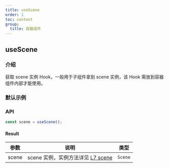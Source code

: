 ```yaml
---
title: useScene
order: 1
toc: content
group:
  title: 容器组件
---
```


## useScene

### 介绍

获取 scene 实例 Hook，一般用于子组件拿到 scene 实例，该 Hook 需放到容器组件内部才能使用。

### 默认示例

<code src="./demos/default.tsx" defaultShowCode></code>

### API

```ts
const scene = useScene();
```

#### Result

| 参数  | 说明                                                                          | 类型    |
| ----- | ----------------------------------------------------------------------------- | ------- |
| scene | scene 实例，实例方法详见 [L7 scene](https://l7.antv.vision/zh/docs/api/scene) | `Scene` |
